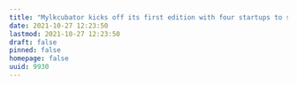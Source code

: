 ```yaml
---
title: "Mylkcubator kicks off its first edition with four startups to shape the future of dairy"
date: 2021-10-27 12:23:50
lastmod: 2021-10-27 12:23:50
draft: false
pinned: false
homepage: false
uuid: 9930
---
```

